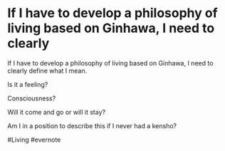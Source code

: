 # If I have to develop a philosophy of living based on Ginhawa, I need to clearly

If I have to develop a philosophy of living based on Ginhawa, I need to clearly define what I mean.

Is it a feeling?

Consciousness?

Will it come and go or will it stay?

Am I in a position to describe this if I never had a kensho?

\#Living #evernote

